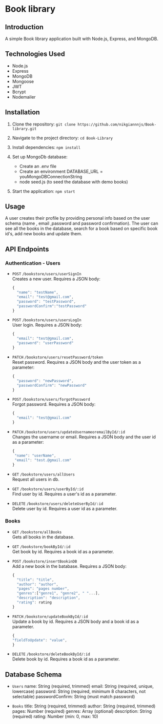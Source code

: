 # Book library

## Introduction

A simple Book library application built with Node.js, Express, and MongoDB.

## Technologies Used

- Node.js
- Express
- MongoDB
- Mongoose
- JWT
- Bcrypt
- Nodemailer

## Installation

1. Clone the repository:
   `git clone https://github.com/nikgiannnjs/Book-library.git`

2. Navigate to the project directory:
   `cd Book-Library`

3. Install dependencies:
   `npm install`

4. Set up MongoDb database:

   - Create an .env file
   - Create an environment DATABASE_URL = youMongoDBConnectionString
   - node seed.js (to seed the database with demo books)

5. Start the application:
   `npm start`

## Usage

A user creates their profile by providing personal info based on the user schema (name , email ,password and password confirmation). The user can see all the books in the database, search for a book based on specific book id's, add new books and update them.

## API Endpoints

### Authentication - Users

- `POST` `/bookstore/users/userSignIn`\
   Creates a new user. Requires a JSON body:

  ```js
  {
    "name": "testName",
    "email": "test@gmail.com",
    "password": "testPassword",
    "passwordConfirm":"testPassword"
  }
  ```

- `POST` `/bookstore/users/usersLogIn`\
  User login. Requires a JSON body:

  ```js
  {
    "email": "test@gmail.com",
    "password": "userPassword"
  }
  ```

- `PATCH` `/bookstore/users/resetPassword/token`\
  Reset password. Requires a JSON body and the user token as a parameter:

  ```js
  {
    "password": "newPassword",
    "passwordConfirm": "newPassword"
  }
  ```

- `POST` `/bookstore/users/forgotPassword`\
  Forgot password. Requires a JSON body:

  ```js
  {
    "email": "test@gmail.com"
  }
  ```

- `PATCH` `/bookstore/users/updateUsernameoremailById/:id`\
  Changes the username or email. Requires a JSON body and the user id as a parameter:

  ```js
  {
   "name": "userName",
   "email": "test.@gmail.com"
  }
  ```

- `GET` `/bookstore/users/allUsers`\
  Request all users in db.

- `GET` `/bookstore/users/userById/:id`\
  Find user by id. Requires a user's id as a parameter.

- `DELETE` `/bookstore/users/deleteUserById/:id`\
  Delete user by id. Requires a user id as a parameter.

### Books

- `GET` `/bookstore/allBooks`\
  Gets all books in the database.

- `GET` `/bookstore/bookById/:id`\
  Get book by id. Requires a book id as a parameter.

- `POST` `/bookstore/insertBookinDB`\
  Add a new book in the batabase. Requires a JSON body:

  ```js
  {
    "title": "title",
    "author": "author",
    "pages": "pages number",
    "genres":["genre1", "genre2", " "...],
    "description": "description",
    "rating": rating
  }
  ```

- `PATCH` `/bookstore/updateBookById/:id`\
  Update a book by id. Requires a JSON body and a book id as a parameter.

  ```js
  {
  "fieldToUpdate": "value",
  }
  ```

- `DELETE` `/bookstore/deleteBookById/:id`\
  Delete book by id. Requires a book id as a parameter.

## Database Schema

- `Users`
  name: String (required, trimmed)
  email: String (required, unique, lowercase)
  password: String (required, minimum 8 characters, not selectable)
  passwordConfirm: String (must match password)

- `Books`
  title: String (required, trimmed)
  author: String (required, trimmed)
  pages: Number (required)
  genres: Array (optional)
  description: String (required)
  rating: Number (min: 0, max: 10)
